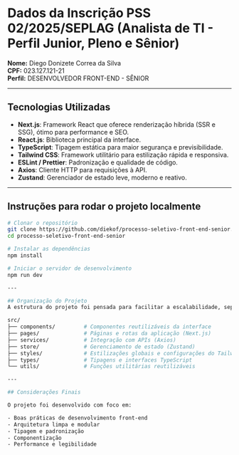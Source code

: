 # Dados da Inscrição PSS 02/2025/SEPLAG (Analista de TI - Perfil Junior, Pleno e Sênior)

**Nome:** Diego Donizete Correa da Silva  
**CPF:** 023.127.121-21  
**Perfil:** DESENVOLVEDOR FRONT-END - SÊNIOR  

---

## Tecnologias Utilizadas

- **Next.js**: Framework React que oferece renderização híbrida (SSR e SSG), ótimo para performance e SEO.
- **React.js**: Biblioteca principal da interface.
- **TypeScript**: Tipagem estática para maior segurança e previsibilidade.
- **Tailwind CSS**: Framework utilitário para estilização rápida e responsiva.
- **ESLint / Prettier**: Padronização e qualidade de código.
- **Axios**: Cliente HTTP para requisições à API.
- **Zustand**: Gerenciador de estado leve, moderno e reativo.

---

## Instruções para rodar o projeto localmente

```bash
# Clonar o repositório
git clone https://github.com/diekof/processo-seletivo-front-end-senior.git
cd processo-seletivo-front-end-senior

# Instalar as dependências
npm install

# Iniciar o servidor de desenvolvimento
npm run dev

---

## Organização do Projeto
A estrutura do projeto foi pensada para facilitar a escalabilidade, separação de responsabilidades e reutilização de código:

src/
├── components/         # Componentes reutilizáveis da interface
├── pages/              # Páginas e rotas da aplicação (Next.js)
├── services/           # Integração com APIs (Axios)
├── store/              # Gerenciamento de estado (Zustand)
├── styles/             # Estilizações globais e configurações do Tailwind
├── types/              # Tipagens e interfaces TypeScript
└── utils/              # Funções utilitárias reutilizáveis

---

## Considerações Finais

O projeto foi desenvolvido com foco em:

- Boas práticas de desenvolvimento front-end
- Arquitetura limpa e modular
- Tipagem e padronização
- Componentização
- Performance e legibilidade
